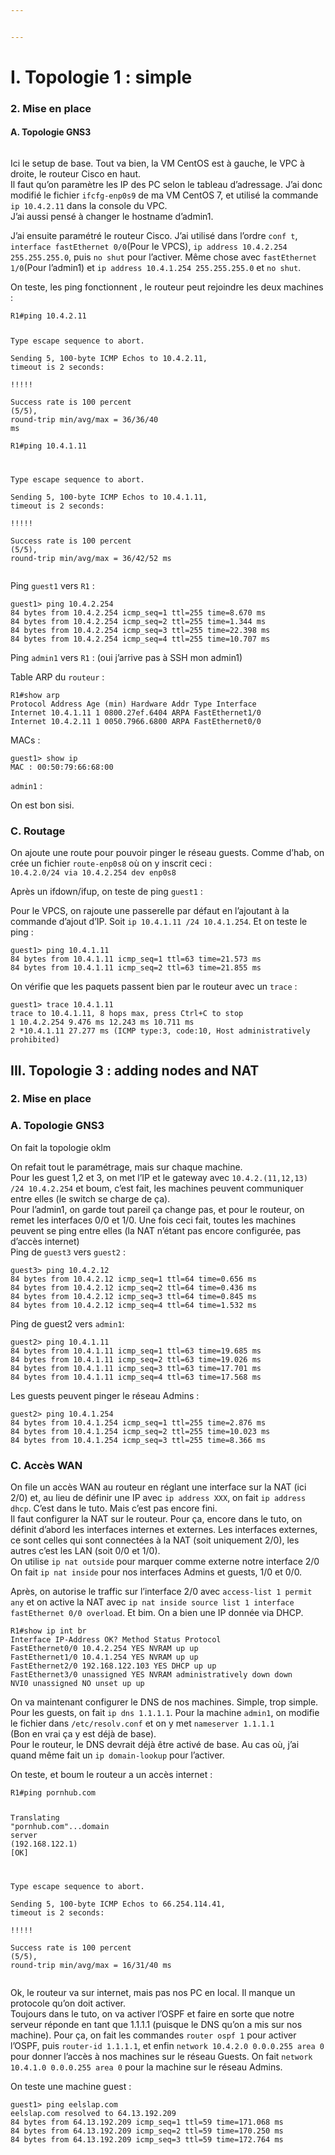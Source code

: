 ```yaml
---


---
```


<h1 id="i.-topologie-1--simple">I. Topologie 1 : simple</h1>
<h3 id="mise-en-place">2. Mise en place</h3>
<h4 id="a.-topologie-gns3">A. Topologie GNS3</h4>
<p><img src="https://i.imgur.com/vStbWYa.png" alt=""></p>
<p>Ici le setup de base. Tout va bien, la VM CentOS est à gauche, le VPC à droite, le routeur Cisco en haut.<br>
Il faut qu’on paramètre les IP des PC selon le tableau d’adressage. J’ai donc modifié le fichier <code>ifcfg-enp0s9</code> de ma VM CentOS 7, et utilisé la commande <code>ip 10.4.2.11</code> dans la console du VPC.<br>
J’ai aussi pensé à changer le hostname d’admin1.</p>
<p>J’ai ensuite paramétré le routeur Cisco. J’ai utilisé dans l’ordre <code>conf t</code>, <code>interface fastEthernet 0/0</code>(Pour le VPCS), <code>ip address 10.4.2.254 255.255.255.0</code>, puis <code>no shut</code> pour l’activer. Même chose avec <code>fastEthernet 1/0</code>(Pour l’admin1) et <code>ip address 10.4.1.254 255.255.255.0</code> et <code>no shut</code>.</p>
<p>On teste, les ping fonctionnent , le routeur peut rejoindre les deux machines :</p>
<pre class=" language-bash"><code class="prism  language-bash">R1<span class="token comment">#ping 10.4.2.11  </span>
  
Type escape sequence to abort.  
Sending 5, 100-byte ICMP Echos to 10.4.2.11, <span class="token function">timeout</span> is 2 seconds:  
<span class="token operator">!</span><span class="token operator">!</span><span class="token operator">!</span><span class="token operator">!</span><span class="token operator">!</span>  
Success rate is 100 percent <span class="token punctuation">(</span>5/5<span class="token punctuation">)</span>, round-trip min/avg/max <span class="token operator">=</span> 36/36/40 ms  
R1<span class="token comment">#ping 10.4.1.11  </span>
  
Type escape sequence to abort.  
Sending 5, 100-byte ICMP Echos to 10.4.1.11, <span class="token function">timeout</span> is 2 seconds:  
<span class="token operator">!</span><span class="token operator">!</span><span class="token operator">!</span><span class="token operator">!</span><span class="token operator">!</span>  
Success rate is 100 percent <span class="token punctuation">(</span>5/5<span class="token punctuation">)</span>, round-trip min/avg/max <span class="token operator">=</span> 36/42/52 ms
</code></pre>
<p>Ping <code>guest1</code> vers <code>R1</code> :</p>
<pre class=" language-bash"><code class="prism  language-bash">guest1<span class="token operator">&gt;</span> <span class="token function">ping</span> 10.4.2.254  
84 bytes from 10.4.2.254 icmp_seq<span class="token operator">=</span>1 ttl<span class="token operator">=</span>255 time<span class="token operator">=</span>8.670 ms  
84 bytes from 10.4.2.254 icmp_seq<span class="token operator">=</span>2 ttl<span class="token operator">=</span>255 time<span class="token operator">=</span>1.344 ms  
84 bytes from 10.4.2.254 icmp_seq<span class="token operator">=</span>3 ttl<span class="token operator">=</span>255 time<span class="token operator">=</span>22.398 ms  
84 bytes from 10.4.2.254 icmp_seq<span class="token operator">=</span>4 ttl<span class="token operator">=</span>255 time<span class="token operator">=</span>10.707 ms
</code></pre>
<p>Ping <code>admin1</code> vers <code>R1</code> : (oui j’arrive pas à SSH mon admin1)<br>
<img src="https://i.imgur.com/rvP351H.png" alt=""></p>
<p>Table ARP du <code>routeur</code> :</p>
<pre class=" language-bash"><code class="prism  language-bash">R1<span class="token comment">#show arp  </span>
Protocol Address Age <span class="token punctuation">(</span>min<span class="token punctuation">)</span> Hardware Addr Type Interface  
Internet 10.4.1.11 1 0800.27ef.6404 ARPA FastEthernet1/0  
Internet 10.4.2.11 1 0050.7966.6800 ARPA FastEthernet0/0
</code></pre>
<p>MACs :</p>
<pre class=" language-bash"><code class="prism  language-bash">guest1<span class="token operator">&gt;</span> show ip
MAC <span class="token keyword">:</span> 00:50:79:66:68:00
</code></pre>
<p><code>admin1</code> :<br>
<img src="https://i.imgur.com/iZpRAaj.png" alt=""></p>
<p>On est bon sisi.</p>
<h3 id="c.-routage">C. Routage</h3>
<p>On ajoute une route pour pouvoir pinger le réseau guests. Comme d’hab, on crée un fichier <code>route-enp0s8</code> où on y inscrit ceci :<br>
<code>10.4.2.0/24 via 10.4.2.254 dev enp0s8</code></p>
<p>Après un ifdown/ifup, on teste de ping <code>guest1</code> :<br>
<img src="https://i.imgur.com/kWTsoco.png" alt=""></p>
<p>Pour le VPCS, on rajoute une passerelle par défaut en l’ajoutant à la commande d’ajout d’IP. Soit <code>ip 10.4.1.11 /24 10.4.1.254</code>. Et on teste le ping :</p>
<pre class=" language-bash"><code class="prism  language-bash">guest1<span class="token operator">&gt;</span> <span class="token function">ping</span> 10.4.1.11  
84 bytes from 10.4.1.11 icmp_seq<span class="token operator">=</span>1 ttl<span class="token operator">=</span>63 time<span class="token operator">=</span>21.573 ms  
84 bytes from 10.4.1.11 icmp_seq<span class="token operator">=</span>2 ttl<span class="token operator">=</span>63 time<span class="token operator">=</span>21.855 ms
</code></pre>
<p>On vérifie que les paquets passent bien par le routeur avec un <code>trace</code> :</p>
<pre class=" language-bash"><code class="prism  language-bash">guest1<span class="token operator">&gt;</span> trace 10.4.1.11  
trace to 10.4.1.11, 8 hops max, press Ctrl+C to stop  
1 10.4.2.254 9.476 ms 12.243 ms 10.711 ms  
2 *10.4.1.11 27.277 ms <span class="token punctuation">(</span>ICMP type:3, code:10, Host administratively prohibited<span class="token punctuation">)</span>
</code></pre>
<h2 id="iii.-topologie-3--adding-nodes-and-nat">III. Topologie 3 : adding nodes and NAT</h2>
<h3 id="mise-en-place-1">2. Mise en place</h3>
<h3 id="a.-topologie-gns3-1">A. Topologie GNS3</h3>
<p>On fait la topologie oklm</p>
<p><img src="https://i.imgur.com/XnsUtVB.png" alt=""><br>
On refait tout le paramétrage, mais sur chaque machine.<br>
Pour les guest 1,2 et 3, on met l’IP et le gateway avec <code>10.4.2.(11,12,13) /24 10.4.2.254</code> et boum, c’est fait, les machines peuvent communiquer entre elles (le switch se charge de ça).<br>
Pour l’admin1, on garde tout pareil ça change pas, et pour le routeur, on remet les interfaces 0/0 et 1/0. Une fois ceci fait, toutes les machines peuvent se ping entre elles (la NAT n’étant pas encore configurée, pas d’accès internet)<br>
Ping de <code>guest3</code> vers <code>guest2</code> :</p>
<pre class=" language-bash"><code class="prism  language-bash">guest3<span class="token operator">&gt;</span> <span class="token function">ping</span> 10.4.2.12  
84 bytes from 10.4.2.12 icmp_seq<span class="token operator">=</span>1 ttl<span class="token operator">=</span>64 time<span class="token operator">=</span>0.656 ms  
84 bytes from 10.4.2.12 icmp_seq<span class="token operator">=</span>2 ttl<span class="token operator">=</span>64 time<span class="token operator">=</span>0.436 ms  
84 bytes from 10.4.2.12 icmp_seq<span class="token operator">=</span>3 ttl<span class="token operator">=</span>64 time<span class="token operator">=</span>0.845 ms  
84 bytes from 10.4.2.12 icmp_seq<span class="token operator">=</span>4 ttl<span class="token operator">=</span>64 time<span class="token operator">=</span>1.532 ms
</code></pre>
<p>Ping de guest2 vers <code>admin1</code>:</p>
<pre class=" language-bash"><code class="prism  language-bash">guest2<span class="token operator">&gt;</span> <span class="token function">ping</span> 10.4.1.11  
84 bytes from 10.4.1.11 icmp_seq<span class="token operator">=</span>1 ttl<span class="token operator">=</span>63 time<span class="token operator">=</span>19.685 ms  
84 bytes from 10.4.1.11 icmp_seq<span class="token operator">=</span>2 ttl<span class="token operator">=</span>63 time<span class="token operator">=</span>19.026 ms  
84 bytes from 10.4.1.11 icmp_seq<span class="token operator">=</span>3 ttl<span class="token operator">=</span>63 time<span class="token operator">=</span>17.701 ms  
84 bytes from 10.4.1.11 icmp_seq<span class="token operator">=</span>4 ttl<span class="token operator">=</span>63 time<span class="token operator">=</span>17.568 ms
</code></pre>
<p>Les guests peuvent pinger le réseau Admins :</p>
<pre class=" language-bash"><code class="prism  language-bash">guest2<span class="token operator">&gt;</span> <span class="token function">ping</span> 10.4.1.254  
84 bytes from 10.4.1.254 icmp_seq<span class="token operator">=</span>1 ttl<span class="token operator">=</span>255 time<span class="token operator">=</span>2.876 ms  
84 bytes from 10.4.1.254 icmp_seq<span class="token operator">=</span>2 ttl<span class="token operator">=</span>255 time<span class="token operator">=</span>10.023 ms  
84 bytes from 10.4.1.254 icmp_seq<span class="token operator">=</span>3 ttl<span class="token operator">=</span>255 time<span class="token operator">=</span>8.366 ms
</code></pre>
<h3 id="c.-accès-wan"><a href="#c-acc%C3%A8s-wan"></a>C. Accès WAN</h3>
<p>On file un accès WAN au routeur en réglant une interface sur la NAT (ici 2/0) et, au lieu de définir une IP avec <code>ip address XXX</code>, on fait <code>ip address dhcp</code>. C’est dans le tuto. Mais c’est pas encore fini.<br>
Il faut configurer la NAT sur le routeur. Pour ça, encore dans le tuto, on définit d’abord les interfaces internes et externes. Les interfaces externes, ce sont celles qui sont connectées à la NAT (soit uniquement 2/0), les autres c’est les LAN (soit 0/0 et 1/0).<br>
On utilise <code>ip nat outside</code> pour marquer comme externe notre interface 2/0<br>
On fait <code>ip nat inside</code> pour nos interfaces Admins et guests, 1/0 et 0/0.</p>
<p>Après, on autorise le traffic sur l’interface 2/0 avec <code>access-list 1 permit any</code> et on active la NAT avec <code>ip nat inside source list 1 interface fastEthernet 0/0 overload</code>. Et bim. On a bien une IP donnée via DHCP.</p>
<pre class=" language-bash"><code class="prism  language-bash">R1<span class="token comment">#show ip int br  </span>
Interface IP-Address OK? Method Status Protocol  
FastEthernet0/0 10.4.2.254 YES NVRAM up up  
FastEthernet1/0 10.4.1.254 YES NVRAM up up  
FastEthernet2/0 192.168.122.103 YES DHCP up up  
FastEthernet3/0 unassigned YES NVRAM administratively down down  
NVI0 unassigned NO unset up up
</code></pre>
<p>On va maintenant configurer le DNS de nos machines. Simple, trop simple. Pour les guests, on fait <code>ip dns 1.1.1.1</code>. Pour la machine <code>admin1</code>, on modifie le fichier dans <code>/etc/resolv.conf</code> et on y met <code>nameserver 1.1.1.1</code><br>
(Bon en vrai ça y est déjà de base).<br>
Pour le routeur, le DNS devrait déjà être activé de base. Au cas où, j’ai quand même fait un <code>ip domain-lookup</code> pour l’activer.</p>
<p>On teste, et boum le routeur a un accès internet :</p>
<pre class=" language-bash"><code class="prism  language-bash">R1<span class="token comment">#ping pornhub.com  </span>
  
Translating <span class="token string">"pornhub.com"</span><span class="token punctuation">..</span>.domain server <span class="token punctuation">(</span>192.168.122.1<span class="token punctuation">)</span> <span class="token punctuation">[</span>OK<span class="token punctuation">]</span>  
  
Type escape sequence to abort.  
Sending 5, 100-byte ICMP Echos to 66.254.114.41, <span class="token function">timeout</span> is 2 seconds:  
<span class="token operator">!</span><span class="token operator">!</span><span class="token operator">!</span><span class="token operator">!</span><span class="token operator">!</span>  
Success rate is 100 percent <span class="token punctuation">(</span>5/5<span class="token punctuation">)</span>, round-trip min/avg/max <span class="token operator">=</span> 16/31/40 ms
</code></pre>
<p>Ok, le routeur va sur internet, mais pas nos PC en local. Il manque un protocole qu’on doit activer.<br>
Toujours dans le tuto, on va activer l’OSPF et faire en sorte que notre serveur réponde en tant que 1.1.1.1 (puisque le DNS qu’on a mis sur nos machine). Pour ça, on fait les commandes <code>router ospf 1</code> pour activer l’OSPF, puis <code>router-id 1.1.1.1</code>, et enfin <code>network 10.4.2.0 0.0.0.255 area 0</code> pour donner l’accès à nos machines sur le réseau Guests. On fait <code>network 10.4.1.0 0.0.0.255 area 0</code> pour la machine sur le réseau Admins.</p>
<p>On teste une machine guest :</p>
<pre class=" language-bash"><code class="prism  language-bash">guest1<span class="token operator">&gt;</span> <span class="token function">ping</span> eelslap.com  
eelslap.com resolved to 64.13.192.209  
84 bytes from 64.13.192.209 icmp_seq<span class="token operator">=</span>1 ttl<span class="token operator">=</span>59 time<span class="token operator">=</span>171.068 ms  
84 bytes from 64.13.192.209 icmp_seq<span class="token operator">=</span>2 ttl<span class="token operator">=</span>59 time<span class="token operator">=</span>170.250 ms  
84 bytes from 64.13.192.209 icmp_seq<span class="token operator">=</span>3 ttl<span class="token operator">=</span>59 time<span class="token operator">=</span>172.764 ms
</code></pre>

